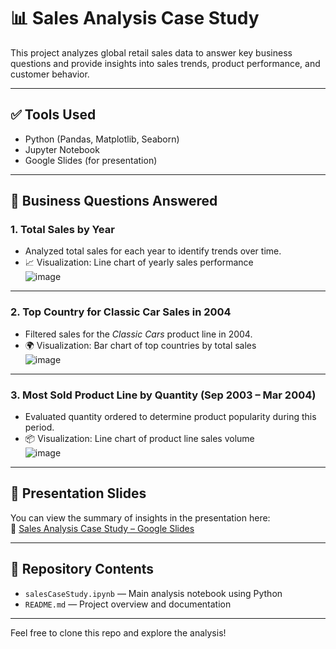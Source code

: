 # 📊 Sales Analysis Case Study

This project analyzes global retail sales data to answer key business questions and provide insights into sales trends, product performance, and customer behavior.

---

## ✅ Tools Used
- Python (Pandas, Matplotlib, Seaborn)
- Jupyter Notebook
- Google Slides (for presentation)

---

## 📌 Business Questions Answered

### 1. Total Sales by Year
- Analyzed total sales for each year to identify trends over time.
- 📈 Visualization: Line chart of yearly sales performance  
  ![image](https://github.com/user-attachments/assets/17444bbf-e166-4398-9d04-8ba32fd814f3)


---

### 2. Top Country for Classic Car Sales in 2004
- Filtered sales for the *Classic Cars* product line in 2004.
- 🌍 Visualization: Bar chart of top countries by total sales  
  ![image](https://github.com/user-attachments/assets/5d34309d-b85f-45f9-8ff9-383f625d60cc)


---

### 3. Most Sold Product Line by Quantity (Sep 2003 – Mar 2004)
- Evaluated quantity ordered to determine product popularity during this period.
- 📦 Visualization: Line chart of product line sales volume  
  ![image](https://github.com/user-attachments/assets/96a152e9-4c44-4e47-aa84-c00429975712)


---

## 📎 Presentation Slides
You can view the summary of insights in the presentation here:  
🔗 [Sales Analysis Case Study – Google Slides](https://docs.google.com/presentation/d/1Uir6M2kq-bsf7Du1gG0-5noLSZA5rikxlhF7GwjByMM/edit?usp=sharing)

---

## 📁 Repository Contents
- `salesCaseStudy.ipynb` — Main analysis notebook using Python
- `README.md` — Project overview and documentation

---

Feel free to clone this repo and explore the analysis!
